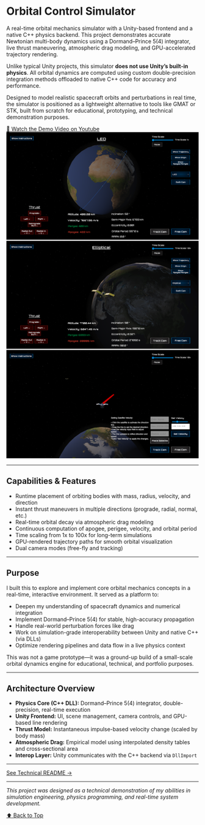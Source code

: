 # Orbital Control Simulator

A real-time orbital mechanics simulator with a Unity-based frontend and a native C++ physics backend. This project demonstrates accurate Newtonian multi-body dynamics using a Dormand–Prince 5(4) integrator, live thrust maneuvering, atmospheric drag modeling, and GPU-accelerated trajectory rendering.

Unlike typical Unity projects, this simulator **does not use Unity’s built-in physics**. All orbital dynamics are computed using custom double-precision integration methods offloaded to native C++ code for accuracy and performance.

Designed to model realistic spacecraft orbits and perturbations in real time, the simulator is positioned as a lightweight alternative to tools like GMAT or STK, built from scratch for educational, prototyping, and technical demonstration purposes.

[🎥 Watch the Demo Video on Youtube](https://www.youtube.com/watch?v=aisBrqQ_A4o&feature=youtu.be)
![Orbit Mechanics Simulator in Track Cam](./Assets/Images/04-17Track.png)
![Elliptical Orbit](./Assets/Images/04-17SatelliteUpClose.png)
![Free Cam](./Assets/Images/04-16Free.png)


---

## Capabilities & Features

- Runtime placement of orbiting bodies with mass, radius, velocity, and direction
- Instant thrust maneuvers in multiple directions (prograde, radial, normal, etc.)
- Real-time orbital decay via atmospheric drag modeling
- Continuous computation of apogee, perigee, velocity, and orbital period
- Time scaling from 1x to 100x for long-term simulations
- GPU-rendered trajectory paths for smooth orbital visualization
- Dual camera modes (free-fly and tracking)

---

## Purpose

I built this to explore and implement core orbital mechanics concepts in a real-time, interactive environment. It served as a platform to:

- Deepen my understanding of spacecraft dynamics and numerical integration
- Implement Dormand–Prince 5(4) for stable, high-accuracy propagation
- Handle real-world perturbation forces like drag
- Work on simulation-grade interoperability between Unity and native C++ (via DLLs)
- Optimize rendering pipelines and data flow in a live physics context

This was not a game prototype—it was a ground-up build of a small-scale orbital dynamics engine for educational, technical, and portfolio purposes.

---

## Architecture Overview

- **Physics Core (C++ DLL):** Dormand–Prince 5(4) integrator, double-precision, real-time execution
- **Unity Frontend:** UI, scene management, camera controls, and GPU-based line rendering
- **Thrust Model:** Instantaneous impulse-based velocity change (scaled by body mass)
- **Atmospheric Drag:** Empirical model using interpolated density tables and cross-sectional area
- **Interop Layer:** Unity communicates with the C++ backend via `DllImport`

---

[See Technical README →](./TECHNICAL_README.md)

---

*This project was designed as a technical demonstration of my abilities in simulation engineering, physics programming, and real-time system development.*

[⬆ Back to Top](#orbital-control-simulator)
